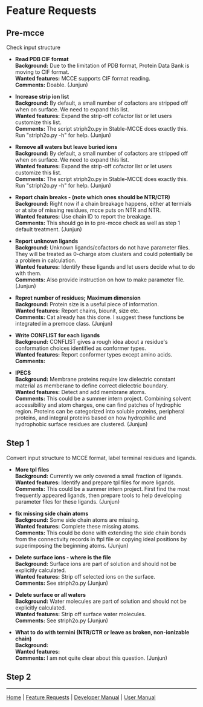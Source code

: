 # Feature Requests

## Pre-mcce
Check input structure

* **Read PDB CIF format**\
**Background:** Due to the limitation of PDB format, Protein Data Bank is moving to CIF format.\
**Wanted features:** MCCE supports CIF format reading.\
**Comments:** Doable. (Junjun) 


* **Increase strip ion list**\
**Background:** By default, a small number of cofactors are stripped off when on surface. We need to expand this list.\
**Wanted features:** Expand the strip-off cofactor list or let users customize this list.\
**Comments:** The script striph2o.py in Stable-MCCE does exactly this. Run "striph2o.py -h" for help. (Junjun)


* **Remove all waters but leave buried ions**\
**Background:** By default, a small number of cofactors are stripped off when on surface. We need to expand this list.\
**Wanted features:** Expand the strip-off cofactor list or let users customize this list.\
**Comments:** The script striph2o.py in Stable-MCCE does exactly this. Run "striph2o.py -h" for help. (Junjun)


* **Report chain breaks - (note which ones should be NTR/CTR)**\
**Background:** Right now if a chain breakage happens, either at termials or at site of missing residues, mcce puts on NTR and NTR.\
**Wanted features:** Use chain ID to report the breakage.\
**Comments:** This should go in to pre-mcce check as well as step 1 default treatment. (Junjun)


* **Report unknown ligands**\
**Background:** Unknown ligands/cofactors do not have parameter files. They will be treated as 0-charge atom clusters and could potentially be a problem in calculation.\
**Wanted features:** Identify these ligands and let users decide what to do with them.\
**Comments:** Also provide instruction on how to make parameter file. (Junjun)

* **Reprot number of residues; Maximum dimension**\
**Background:** Protein size is a useful piece of information.\
**Wanted features:** Report chains, biounit, size etc.\
**Comments:** Cat already has this done. I suggest these functions be integrated in a premcce class. (Junjun)

* **Write CONFLIST for each ligands**\
**Background:** CONFLIST gives a rough idea about a residue's conformation choices identified as conformer types.\
**Wanted features:** Report conformer types except amino acids.\
**Comments:**


* **IPECS**	\
**Background:** Membrane proteins require low dielectric constant material as memberane to define correct dielectric boundary.\
**Wanted features:** Detect and add membrane atoms.\
**Comments:** This could be a summer intern project. Combining solvent accessibility and atom charges, one can find patches of hydrophic region. Proteins can be categorized into soluble proteins, peripheral proteins, and integral proteins based on how hydrophilic and hydrophobic surface residues are clustered. (Junjun)


## Step 1
Convert input structure to MCCE format, label terminal residues and ligands.

* **More tpl files**\
**Background:** Currently we only covered a small fraction of ligands.\
**Wanted features:** Identify and prepare tpl files for more ligands.\
**Comments:** This could be a summer intern project. First find the most frequently appeared ligands, then prepare tools to help developing parameter files for these ligands. (Junjun)

* **fix missing side chain atoms**\
**Background:** Some side chain atoms are missing.\
**Wanted features:** Complete these missing atoms.\
**Comments:** This could be done with extending the side chain bonds from the connectivity records in ftpl file or copying ideal positions by superimposing the beginning atoms. (Junjun)

* **Delete surface ions - where is the file**\
**Background:** Surface ions are part of solution and should not be explicitly calculated.\
**Wanted features:** Strip off selected ions on the surface.\
**Comments:** See striph2o.py (Junjun)

* **Delete surface or all waters**\
**Background:** Water molecules are part of solution and should not be explicitly calculated.\
**Wanted features:** Strip off surface water molecules.\
**Comments:** See striph2o.py (Junjun)

* **What to do with termini (NTR/CTR or leave as broken, non-ionizable chain)**\
**Background:** \
**Wanted features:** \
**Comments:** I am not quite clear about this question. (Junjun)


## Step 2

---
[Home](README.md) | [Feature Requests](Features.md) | [Developer Manual](DevManual.md) | [User Manual](UserManual.md)
